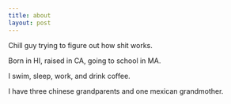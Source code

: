 ```yaml
---
title: about
layout: post
---
```

Chill guy trying to figure out how shit works.

Born in HI, raised in CA, going to school in MA.

I swim, sleep, work, and drink coffee.

I have three chinese grandparents and one mexican grandmother.
